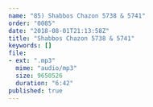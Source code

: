```yaml
---
name: "85) Shabbos Chazon 5738 & 5741"
order: "0085"
date: "2018-08-01T21:13:58Z"
title: "Shabbos Chazon 5738 & 5741"
keywords: []
file:
- ext: ".mp3"
  mime: "audio/mp3"
  size: 9650526
  duration: "6:42"
published: true
---
```

